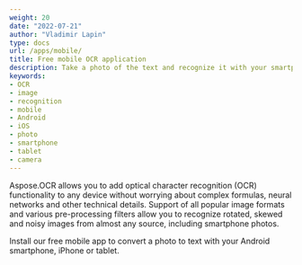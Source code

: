 ```yaml
---
weight: 20
date: "2022-07-21"
author: "Vladimir Lapin"
type: docs
url: /apps/mobile/
title: Free mobile OCR application
description: Take a photo of the text and recognize it with your smartphone.
keywords:
- OCR
- image
- recognition
- mobile
- Android
- iOS
- photo
- smartphone
- tablet
- camera
---
```


Aspose.OCR allows you to add optical character recognition (OCR) functionality to any device without worrying about complex formulas, neural networks and other technical details. Support of all popular image formats and various pre-processing filters allow you to recognize rotated, skewed and noisy images from almost any source, including smartphone photos.

Install our free mobile app to convert a photo to text with your Android smartphone, iPhone or tablet.

